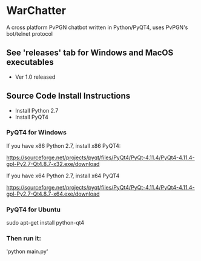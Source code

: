 # WarChatter
A cross platform PvPGN chatbot written in Python/PyQT4, uses PvPGN's bot/telnet protocol

## See 'releases' tab for Windows and MacOS executables
- Ver 1.0 released

## Source Code Install Instructions
- Install Python 2.7
- Install PyQT4

### PyQT4 for Windows

If you have x86 Python 2.7, install x86 PyQT4:

  https://sourceforge.net/projects/pyqt/files/PyQt4/PyQt-4.11.4/PyQt4-4.11.4-gpl-Py2.7-Qt4.8.7-x32.exe/download

If you have x64 Python 2.7, install x64 PyQT4

  https://sourceforge.net/projects/pyqt/files/PyQt4/PyQt-4.11.4/PyQt4-4.11.4-gpl-Py2.7-Qt4.8.7-x64.exe/download
  

### PyQT4 for Ubuntu

  sudo apt-get install python-qt4

### Then run it:
'python main.py'
